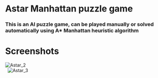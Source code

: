 # Astar Manhattan puzzle game
### This is an AI puzzle game, can be played manually or solved automatically using A* Manhattan heuristic algorithm


# Screenshots

![Astar_2](https://github.com/sameeroz/Astar_Manhattan_puzzle_game/assets/90834112/ffbfa903-366d-4d3a-a6a1-d30ab137554a)  
&nbsp; 
![Astar_3](https://github.com/sameeroz/Astar_Manhattan_puzzle_game/assets/90834112/744eb21b-3ec5-415a-9dbd-8ada9bb6dff2)
